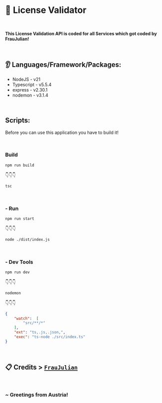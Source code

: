 # 🤖 License Validator

<br>

**This License Validation API is coded for all Services which got coded by FrauJulian!**

<br>

## 👂 Languages/Framework/Packages:
- NodeJS - v21
- Typescript - v5.5.4
- express - v2.30.1
- nodemon - v3.1.4

<br>

## Scripts:

Before you can use this application you have to build it!

</br>

###  Build

```bash
npm run build
```
👇👇👇
```bash
tsc
```

</br>


### - Run

```bash
npm run start
```
👇👇👇
```bash
node ./dist/index.js
```

</br>

### - Dev Tools

```bash
npm run dev
```
👇👇👇
```bash
nodemon
```
👇👇👇
```json
{
    "watch":  [
        "src/**/*"
    ],
    "ext": "ts,.js,.json,",
    "exec": "ts-node ./src/index.ts"
}
```

<br>

## 📋 Credits > [`FrauJulian`](https://github.com/FrauJulian)

<br>

### ~ Greetings from Austria!

